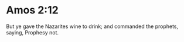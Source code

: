 # Amos 2:12

But ye gave the Nazarites wine to drink; and commanded the prophets, saying, Prophesy not.